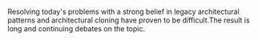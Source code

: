 Resolving today's problems with a strong belief in legacy architectural patterns and architectural cloning have proven to be difficult.The result is long and continuing debates on the topic.